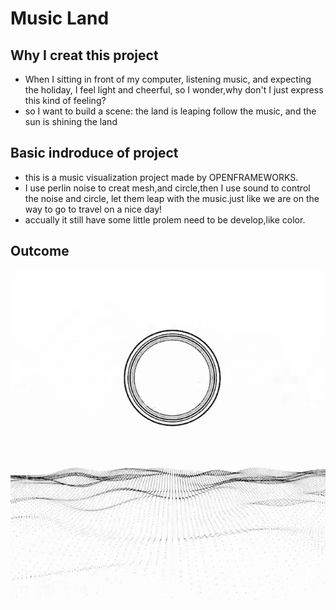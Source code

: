 # Music Land
## Why I creat this project
* When I sitting in front of my computer, listening music, and expecting the holiday, I feel light and cheerful, so I wonder,why don't I just express this kind of feeling?
* so I want to build a scene: the land is leaping follow the music, and the sun is shining the land
## Basic indroduce of project
* this is a music visualization project made by OPENFRAMEWORKS.
* I use perlin noise to creat mesh,and circle,then I use sound to control the noise and circle, let them leap with the music.just like we are on the way to go to travel on a nice day!
* accually it still have some little prolem need to be develop,like color.
## Outcome
[![Watch the video](https://github.com/FengLinLi2010/Coding-Two-Advanced-Frameworks/blob/main/Final%20Work/imag.png)](https://github.com/FengLinLi2010/Coding-Two-Advanced-Frameworks/blob/main/Final%20Work/music_interactive.mp4)
